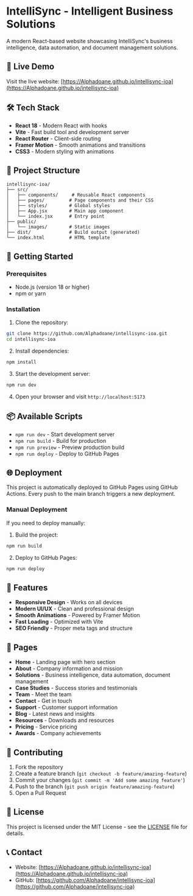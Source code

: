 # IntelliSync - Intelligent Business Solutions

A modern React-based website showcasing IntelliSync's business intelligence, data automation, and document management solutions.

## 🚀 Live Demo

Visit the live website: [https://Alphadoane.github.io/intellisync-ioa](https://Alphadoane.github.io/intellisync-ioa)

## 🛠️ Tech Stack

- **React 18** - Modern React with hooks
- **Vite** - Fast build tool and development server
- **React Router** - Client-side routing
- **Framer Motion** - Smooth animations and transitions
- **CSS3** - Modern styling with animations

## 📁 Project Structure

```
intellisync-ioa/
├── src/
│   ├── components/     # Reusable React components
│   ├── pages/         # Page components and their CSS
│   ├── styles/        # Global styles
│   ├── App.jsx        # Main app component
│   └── index.jsx      # Entry point
├── public/
│   └── images/        # Static images
├── dist/              # Build output (generated)
└── index.html         # HTML template
```

## 🚀 Getting Started

### Prerequisites

- Node.js (version 18 or higher)
- npm or yarn

### Installation

1. Clone the repository:
```bash
git clone https://github.com/Alphadoane/intellisync-ioa.git
cd intellisync-ioa
```

2. Install dependencies:
```bash
npm install
```

3. Start the development server:
```bash
npm run dev
```

4. Open your browser and visit `http://localhost:5173`

## 📦 Available Scripts

- `npm run dev` - Start development server
- `npm run build` - Build for production
- `npm run preview` - Preview production build
- `npm run deploy` - Deploy to GitHub Pages

## 🌐 Deployment

This project is automatically deployed to GitHub Pages using GitHub Actions. Every push to the main branch triggers a new deployment.

### Manual Deployment

If you need to deploy manually:

1. Build the project:
```bash
npm run build
```

2. Deploy to GitHub Pages:
```bash
npm run deploy
```

## 🎨 Features

- **Responsive Design** - Works on all devices
- **Modern UI/UX** - Clean and professional design
- **Smooth Animations** - Powered by Framer Motion
- **Fast Loading** - Optimized with Vite
- **SEO Friendly** - Proper meta tags and structure

## 📄 Pages

- **Home** - Landing page with hero section
- **About** - Company information and mission
- **Solutions** - Business intelligence, data automation, document management
- **Case Studies** - Success stories and testimonials
- **Team** - Meet the team
- **Contact** - Get in touch
- **Support** - Customer support information
- **Blog** - Latest news and insights
- **Resources** - Downloads and resources
- **Pricing** - Service pricing
- **Awards** - Company achievements

## 🤝 Contributing

1. Fork the repository
2. Create a feature branch (`git checkout -b feature/amazing-feature`)
3. Commit your changes (`git commit -m 'Add some amazing feature'`)
4. Push to the branch (`git push origin feature/amazing-feature`)
5. Open a Pull Request

## 📝 License

This project is licensed under the MIT License - see the [LICENSE](LICENSE) file for details.

## 📞 Contact

- Website: [https://Alphadoane.github.io/intellisync-ioa](https://Alphadoane.github.io/intellisync-ioa)
- GitHub: [https://github.com/Alphadoane/intellisync-ioa](https://github.com/Alphadoane/intellisync-ioa) 